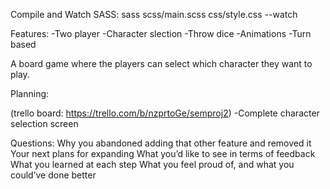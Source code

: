 Compile and Watch SASS:
sass scss/main.scss css/style.css --watch


Features:
-Two player
-Character slection
-Throw dice
-Animations
-Turn based

A board game where the players can select which character they want to play.

Planning: 

(trello board: https://trello.com/b/nzprtoGe/semproj2)
-Complete character selection screen



Questions:
Why you abandoned adding that other feature and removed it
Your next plans for expanding
What you’d like to see in terms of feedback
What you learned at each step
What you feel proud of, and what you could’ve done better





